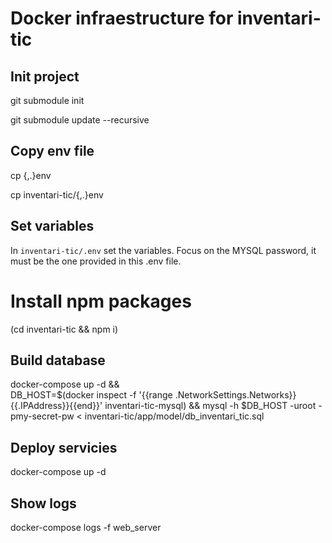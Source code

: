 # Docker infraestructure for inventari-tic
## Init project
git submodule init

git submodule update --recursive

## Copy env file
cp {,.}env

cp inventari-tic/{,.}env
## Set variables
In `inventari-tic/.env` set the variables. Focus on the MYSQL password, it must be the one provided in this .env file.

# Install npm packages
(cd inventari-tic && npm i)
## Build database
docker-compose up -d && \
DB_HOST=$(docker inspect -f '{{range .NetworkSettings.Networks}}{{.IPAddress}}{{end}}' inventari-tic-mysql) &&
mysql -h $DB_HOST -uroot -pmy-secret-pw < inventari-tic/app/model/db_inventari_tic.sql

## Deploy servicies
docker-compose up -d

## Show logs
docker-compose logs -f web_server
